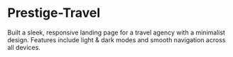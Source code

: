 # Prestige-Travel
Built a sleek, responsive landing page for a travel agency with a minimalist design. Features include light &amp; dark modes and smooth navigation across all devices.
